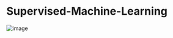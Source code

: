 # Supervised-Machine-Learning


![image](https://community-cdn-digitalocean-com.global.ssl.fastly.net/assets/tutorials/images/large/introduction-to-machine-learning_social.png?1510178550)
